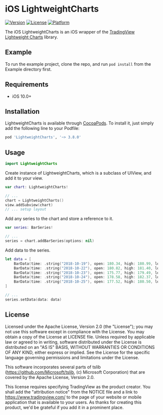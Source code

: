 # iOS LightweightCharts

[![Version](https://img.shields.io/cocoapods/v/LightweightCharts.svg?style=flat)](https://cocoapods.org/pods/LightweightCharts)
[![License](https://img.shields.io/cocoapods/l/LightweightCharts.svg?style=flat)](https://cocoapods.org/pods/LightweightCharts)
[![Platform](https://img.shields.io/cocoapods/p/LightweightCharts.svg?style=flat)](https://cocoapods.org/pods/LightweightCharts)

The iOS LightweightCharts is an iOS wrapper of the [TradingView Lightweight Charts](https://github.com/tradingview/lightweight-charts) library.

## Example

To run the example project, clone the repo, and run `pod install` from the Example directory first.

## Requirements

- iOS 10.0+

## Installation

LightweightCharts is available through [CocoaPods](https://cocoapods.org). To install
it, just simply add the following line to your Podfile:

```ruby
pod 'LightweightCharts', '~> 3.8.0'
```
## Usage

```swift
import LightweightCharts
```

Create instance of LightweightCharts, which is a subclass of UIView, and add it to your view.
```swift
var chart: LightweightCharts!

// ...
chart = LightweightCharts()
view.addSubview(chart)
// ... setup layout
```

Add any series to the chart and store a reference to it.
```swift
var series: BarSeries!

// ...
series = chart.addBarSeries(options: nil)
```

Add data to the series.
```swift
let data = [
    BarData(time: .string("2018-10-19"), open: 180.34, high: 180.99, low: 178.57, close: 179.85),
    BarData(time: .string("2018-10-22"), open: 180.82, high: 181.40, low: 177.56, close: 178.75),
    BarData(time: .string("2018-10-23"), open: 175.77, high: 179.49, low: 175.44, close: 178.53),
    BarData(time: .string("2018-10-24"), open: 178.58, high: 182.37, low: 176.31, close: 176.97),
    BarData(time: .string("2018-10-25"), open: 177.52, high: 180.50, low: 176.83, close: 179.07)
]

// ...
series.setData(data: data)
```

## License

Licensed under the Apache License, Version 2.0 (the "License"); you may not use this software except in compliance with the License. You may obtain a copy of the License at LICENSE file. Unless required by applicable law or agreed to in writing, software distributed under the License is distributed on an "AS IS" BASIS, WITHOUT WARRANTIES OR CONDITIONS OF ANY KIND, either express or implied. See the License for the specific language governing permissions and limitations under the License.

This software incorporates several parts of tslib (https://github.com/Microsoft/tslib, (c) Microsoft Corporation) that are covered by the Apache License, Version 2.0.

This license requires specifying TradingView as the product creator. You shall add the "attribution notice" from the NOTICE file and a link to https://www.tradingview.com/ to the page of your website or mobile application that is available to your users. As thanks for creating this product, we'd be grateful if you add it in a prominent place.
